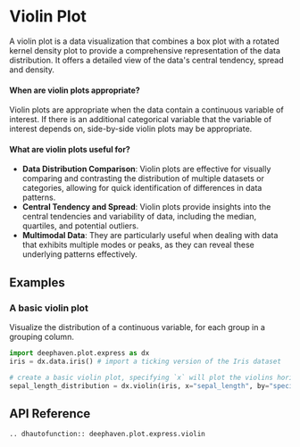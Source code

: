 # Violin Plot

A violin plot is a data visualization that combines a box plot with a rotated kernel density plot to provide a comprehensive representation of the data distribution. It offers a detailed view of the data's central tendency, spread and density.

#### When are violin plots appropriate?

Violin plots are appropriate when the data contain a continuous variable of interest. If there is an additional categorical variable that the variable of interest depends on, side-by-side violin plots may be appropriate.

#### What are violin plots useful for?

- **Data Distribution Comparison**: Violin plots are effective for visually comparing and contrasting the distribution of multiple datasets or categories, allowing for quick identification of differences in data patterns.
- **Central Tendency and Spread**: Violin plots provide insights into the central tendencies and variability of data, including the median, quartiles, and potential outliers.
- **Multimodal Data**: They are particularly useful when dealing with data that exhibits multiple modes or peaks, as they can reveal these underlying patterns effectively.

## Examples

### A basic violin plot

Visualize the distribution of a continuous variable, for each group in a grouping column.

```python order=sepal_length_distribution,iris
import deephaven.plot.express as dx
iris = dx.data.iris() # import a ticking version of the Iris dataset

# create a basic violin plot, specifying `x` will plot the violins horizontally, while specifying `y` will plot them vertically
sepal_length_distribution = dx.violin(iris, x="sepal_length", by="species")
```

## API Reference
```{eval-rst}
.. dhautofunction:: deephaven.plot.express.violin
```